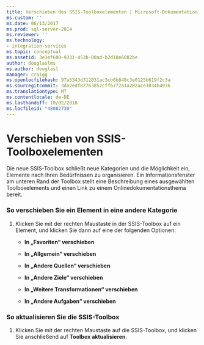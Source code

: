 ```yaml
---
title: Verschieben des SSIS-Toolboxelementen | Microsoft-Dokumentation
ms.custom: ''
ms.date: 06/13/2017
ms.prod: sql-server-2014
ms.reviewer: ''
ms.technology:
- integration-services
ms.topic: conceptual
ms.assetid: 3e3ef600-9331-453b-80ad-b2d18e6082be
author: douglaslms
ms.author: douglasl
manager: craigg
ms.openlocfilehash: 97a5343d312031ac3cb6b848c3e0125b619f2c3a
ms.sourcegitcommit: 3da2edf82763852cff6772a1a282ace3034b4936
ms.translationtype: MT
ms.contentlocale: de-DE
ms.lasthandoff: 10/02/2018
ms.locfileid: "48082730"
---
```

# <a name="move-ssis-toolbox-items"></a>Verschieben von SSIS-Toolboxelementen
  Die neue SSIS-Toolbox schließt neue Kategorien und die Möglichkeit ein, Elemente nach Ihren Bedürfnissen zu organisieren. Ein Informationsfenster am unteren Rand der Toolbox stellt eine Beschreibung eines ausgewählten Toolboxelements und einen Link zu einem Onlinedokumentationsthema bereit.  
  
### <a name="to-move-an-item-to-another-category"></a>So verschieben Sie ein Element in eine andere Kategorie  
  
1.  Klicken Sie mit der rechten Maustaste in der SSIS-Toolbox auf ein Element, und klicken Sie dann auf eine der folgenden Optionen:  
  
    -   **In „Favoriten“ verschieben**  
  
    -   **In „Allgemein“ verschieben**  
  
    -   **In „Andere Quellen“ verschieben**  
  
    -   **In „Andere Ziele“ verschieben**  
  
    -   **In „Weitere Transformationen“ verschieben**  
  
    -   **In „Andere Aufgaben“ verschieben**  
  
### <a name="to-refresh-the-ssis-toolbox"></a>So aktualisieren Sie die SSIS-Toolbox  
  
1.  Klicken Sie mit der rechten Maustaste auf die SSIS-Toolbox, und klicken Sie anschließend auf **Toolbox aktualisieren**.  
  
  

